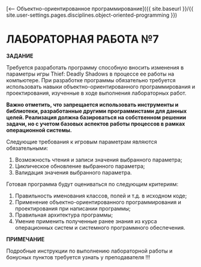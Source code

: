 [⟵ Объектно-ориентированное программирование]({{ site.baseurl }}/{{ site.user-settings.pages.disciplines.object-oriented-programming }})

# ЛАБОРАТОРНАЯ РАБОТА №7

**ЗАДАНИЕ**

Требуется разработать программу способную вносить изменения в параметры игры Thief: Deadly Shadows в процессе ее работы на компьютере. При разработке программы обязательно требуется использовать навыки объектно-ориентированного программирования и проектирования, изученные в ходе выполнения лабораторных работ.

**Важно отметить, что запрещается использовать инструменты и библиотеки, разработанные другими программистами для данных целей. Реализация должна базироваться на собственном решении задачи, но с учетом базовых аспектов работы процессов в рамках операционной системы.**

Следующие требования к игровым параметрам являются обязательными:
1.	Возможность чтения и записи значения выбранного параметра;
2.	Циклическое обновление выбранного параметра;
3.	Валидация значения выбранного параметра.

Готовая программа будут оцениваться по следующим критериям:
1.	Правильность именования классов, полей и т.д. в исходном коде;
2.	Применение объектно-ориентированного программирования и проектирования при написании программы;
3.	Правильная архитектура программы;
4.	Умение применить полученные ранее знания из курса операционных систем и системного программного обеспечения.

**ПРИМЕЧАНИЕ**

Подробные инструкции по выполнению лабораторной работы и бонусных пунктов требуется узнать у преподавателя !!!
